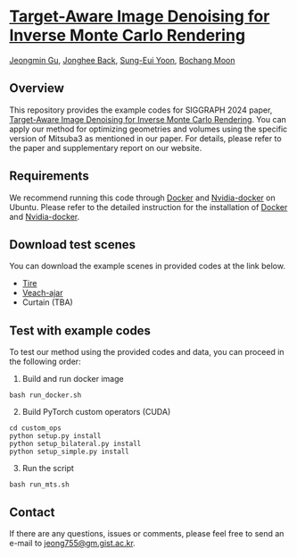 # [Target-Aware Image Denoising for Inverse Monte Carlo Rendering](https://cglab.gist.ac.kr/sig24target/)

[Jeongmin Gu](https://jeongmingu.github.io/JeongminGu/), [Jonghee Back](https://jongheeback.notion.site/Jonghee-Back-c553120bca4144189bd9416d2fcfb0c1), [Sung-Eui Yoon](https://sgvr.kaist.ac.kr/~sungeui/), [Bochang Moon](https://cglab.gist.ac.kr/people/bochang.html)

<!-- ![Teaser](teaser.png) -->

## Overview

This repository provides the example codes for SIGGRAPH 2024 paper, [Target-Aware Image Denoising for Inverse Monte Carlo Rendering](https://cglab.gist.ac.kr/sig24target/).
You can apply our method for optimizing geometries and volumes using the specific version of Mitsuba3 as mentioned in our paper. 
For details, please refer to the paper and supplementary report on our website.


## Requirements
We recommend running this code through [Docker](https://docs.docker.com/) and [Nvidia-docker](https://github.com/NVIDIA/nvidia-docker) on Ubuntu.
Please refer to the detailed instruction for the installation of [Docker](https://docs.docker.com/engine/install/ubuntu/) and [Nvidia-docker](https://docs.nvidia.com/datacenter/cloud-native/container-toolkit/install-guide.html#docker).

## Download test scenes

You can download the example scenes in provided codes at the link below.

- [Tire](https://github.com/wchang22/ReSTIR_DR)
- [Veach-ajar](https://benedikt-bitterli.me/resources/)
- Curtain (TBA)


## Test with example codes

To test our method using the provided codes and data, you can proceed in the following order:

1. Build and run docker image 
```
bash run_docker.sh
```
2. Build PyTorch custom operators (CUDA) 
```
cd custom_ops
python setup.py install
python setup_bilateral.py install
python setup_simple.py install
```
3. Run the script
```
bash run_mts.sh
```

<!-- ## License

All source codes are released under a [BSD License](license). -->


<!-- ## Citation

```
@article{10.1145/3550454.3555496,
author = {Gu, Jeongmin and Iglesias-Guitian, Jose A. and Moon, Bochang},
title = {Neural James-Stein Combiner for Unbiased and Biased Renderings},
year = {2022},
issue_date = {December 2022},
publisher = {Association for Computing Machinery},
address = {New York, NY, USA},
volume = {41},
number = {6},
issn = {0730-0301},
url = {https://doi.org/10.1145/3550454.3555496},
doi = {10.1145/3550454.3555496},
journal = {ACM Trans. Graph.},
month = {nov},
articleno = {262},
numpages = {14},
keywords = {james-stein estimator, learning-based denoising, james-stein combiner, monte carlo rendering}
}

``` -->

## Contact

If there are any questions, issues or comments, please feel free to send an e-mail to [jeong755@gm.gist.ac.kr](mailto:jeong755@gm.gist.ac.kr).


